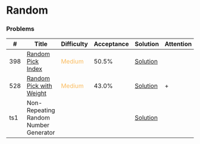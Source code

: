 Random
===

### Problems
| #   | Title    |   Difficulty | Acceptance |Solution  | Attention |
| --- | --- | --- | --- | --- | --- |
| 398 | [Random Pick Index](https://leetcode.com/problems/random-pick-index/) | <span style="color:#FABC60">Medium</span> | 50.5% |[Solution](../problems/398.md)
| 528 | [Random Pick with Weight](https://leetcode.com/problems/random-pick-with-weight/) | <span style="color:#FABC60">Medium</span> | 43.0% |[Solution](../problems/528.md) | + |
| ts1 | Non-Repeating Random Number Generator | | |[Solution](problems/ts1.md) |
